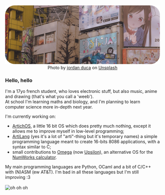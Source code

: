 <p align="center">
  <img src="image.png" title="eh eh eh"/>
  Photo by <a href="https://unsplash.com/@jaydeee?utm_source=unsplash&amp;utm_medium=referral&amp;utm_content=creditCopyText">jordan duca</a> on <a href="https://unsplash.com/s/photos/anime?utm_source=unsplash&amp;utm_medium=referral&amp;utm_content=creditCopyText">Unsplash</a>
  <br />
  
  ### Hello, hello
  I'm a 17yo french student, who loves electronic stuff, but also music, anime and drawing (that's what you call a 'weeb').  
  At school I'm learning maths and biology, and I'm planning to learn computer science more in-depth next year.
  
  I'm currently working on:
  - [ArtichOS](https://github.com/ArtichOwO/ArtichOS), a little 16 bit OS which does pretty much nothing, except it allows me to improve myself in low-level programming;
  - [ArtiLang](https://github.com/ArtichOwO/ArtiLang) (yes it's a lot of "arti"-thing but it's temporary names) a simple programming language meant to create 16-bits 8086 applications, with a syntax similar to C;
  - small contributions to [Omega](https://github.com/Omega-Numworks/Omega) (now [Upsilon](https://github.com/Lauryy06/Upsilon)), an alternative OS for the [NumWorks calculator](https://www.numworks.com).
  
  My main programming languages are Python, OCaml and a bit of C/C++ with (N)ASM (ew AT&T). I'm bad in all these languages but I'm still improving :3  
  <br />
  <img src="https://github-readme-stats.vercel.app/api?username=ArtichOwO&show_icons=true&theme=radical" title="oh oh oh" />
</p>
